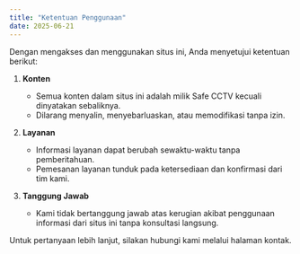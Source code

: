 ```yaml
---
title: "Ketentuan Penggunaan"
date: 2025-06-21
---
```


Dengan mengakses dan menggunakan situs ini, Anda menyetujui ketentuan berikut:

1. **Konten**
   - Semua konten dalam situs ini adalah milik Safe CCTV kecuali dinyatakan sebaliknya.
   - Dilarang menyalin, menyebarluaskan, atau memodifikasi tanpa izin.

2. **Layanan**
   - Informasi layanan dapat berubah sewaktu-waktu tanpa pemberitahuan.
   - Pemesanan layanan tunduk pada ketersediaan dan konfirmasi dari tim kami.

3. **Tanggung Jawab**
   - Kami tidak bertanggung jawab atas kerugian akibat penggunaan informasi dari situs ini tanpa konsultasi langsung.

Untuk pertanyaan lebih lanjut, silakan hubungi kami melalui halaman kontak.
